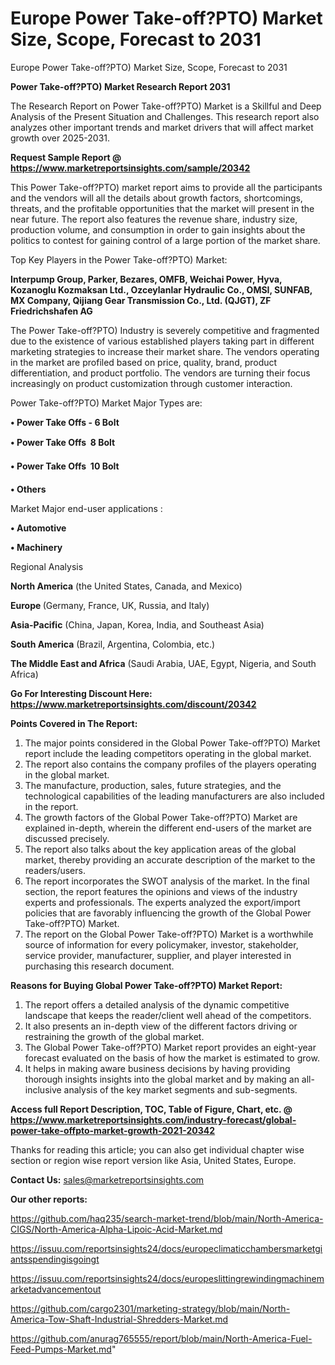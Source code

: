 # Europe Power Take-off?PTO) Market Size, Scope, Forecast to 2031
 Europe Power Take-off?PTO) Market Size, Scope, Forecast to 2031

<strong>Power Take-off?PTO) Market Research Report 2031</strong>

The Research Report on Power Take-off?PTO) Market is a Skillful and Deep Analysis of the Present Situation and Challenges. This research report also analyzes other important trends and market drivers that will affect market growth over 2025-2031.

<strong>Request Sample Report @ <a href=https://www.marketreportsinsights.com/sample/20342>https://www.marketreportsinsights.com/sample/20342</a></strong>

This Power Take-off?PTO) market report aims to provide all the participants and the vendors will all the details about growth factors, shortcomings, threats, and the profitable opportunities that the market will present in the near future. The report also features the revenue share, industry size, production volume, and consumption in order to gain insights about the politics to contest for gaining control of a large portion of the market share.

Top Key Players in the Power Take-off?PTO) Market:

<strong>Interpump Group, Parker, Bezares, OMFB, Weichai Power, Hyva, Kozanoglu Kozmaksan Ltd., Ozceylanlar Hydraulic Co., OMSI, SUNFAB, MX Company, Qijiang Gear Transmission Co., Ltd. (QJGT), ZF Friedrichshafen AG</strong>

The Power Take-off?PTO) Industry is severely competitive and fragmented due to the existence of various established players taking part in different marketing strategies to increase their market share. The vendors operating in the market are profiled based on price, quality, brand, product differentiation, and product portfolio. The vendors are turning their focus increasingly on product customization through customer interaction.

Power Take-off?PTO) Market Major Types are:

<strong>• Power Take Offs - 6 Bolt

• Power Take Offs  8 Bolt

• Power Take Offs  10 Bolt

• Others</strong>

Market Major end-user applications :

<strong>• Automotive

• Machinery</strong>

Regional Analysis

</u><strong><b>North America</b></strong> (the United States, Canada, and Mexico)

<strong><b>Europe </b></strong>(Germany, France, UK, Russia, and Italy)

<strong><b>Asia-Pacific</b></strong> (China, Japan, Korea, India, and Southeast Asia)

<strong><b>South America</b></strong> (Brazil, Argentina, Colombia, etc.)

<strong><b>The Middle East and Africa</b></strong> (Saudi Arabia, UAE, Egypt, Nigeria, and South Africa)

<strong>Go For Interesting Discount Here: <a href=https://www.marketreportsinsights.com/discount/20342>https://www.marketreportsinsights.com/discount/20342</a></strong>

<strong>Points Covered in The Report:</strong>
<ol>
  <li>The major points considered in the Global Power Take-off?PTO) Market report include the leading competitors operating in the global market.</li>
  <li>The report also contains the company profiles of the players operating in the global market.</li>
  <li>The manufacture, production, sales, future strategies, and the technological capabilities of the leading manufacturers are also included in the report.</li>
  <li>The growth factors of the Global Power Take-off?PTO) Market are explained in-depth, wherein the different end-users of the market are discussed precisely.</li>
  <li>The report also talks about the key application areas of the global market, thereby providing an accurate description of the market to the readers/users.</li>
  <li>The report incorporates the SWOT analysis of the market. In the final section, the report features the opinions and views of the industry experts and professionals. The experts analyzed the export/import policies that are favorably influencing the growth of the Global Power Take-off?PTO) Market.</li>
  <li>The report on the Global Power Take-off?PTO) Market is a worthwhile source of information for every policymaker, investor, stakeholder, service provider, manufacturer, supplier, and player interested in purchasing this research document.</li>
</ol>
<strong>Reasons for Buying Global Power Take-off?PTO) Market Report:</strong>

<ol>
  <li>The report offers a detailed analysis of the dynamic competitive landscape that keeps the reader/client well ahead of the competitors.</li>
  <li>It also presents an in-depth view of the different factors driving or restraining the growth of the global market.</li>
  <li>The Global Power Take-off?PTO) Market report provides an eight-year forecast evaluated on the basis of how the market is estimated to grow.</li>
  <li>It helps in making aware business decisions by having providing thorough insights insights into the global market and by making an all-inclusive analysis of the key market segments and sub-segments.</li>
</ol>
<strong>Access full Report Description, TOC, Table of Figure, Chart, etc. @ <a href=https://www.marketreportsinsights.com/industry-forecast/global-power-take-offpto-market-growth-2021-20342>https://www.marketreportsinsights.com/industry-forecast/global-power-take-offpto-market-growth-2021-20342</a></strong>


Thanks for reading this article; you can also get individual chapter wise section or region wise report version like Asia, United States, Europe.

<strong>Contact Us:</strong>
sales@marketreportsinsights.com

<strong>Our other reports:</strong>

<a href=https://github.com/haq235/search-market-trend/blob/main/North-America-CIGS/North-America-Alpha-Lipoic-Acid-Market.md>https://github.com/haq235/search-market-trend/blob/main/North-America-CIGS/North-America-Alpha-Lipoic-Acid-Market.md</a>

<a href=https://issuu.com/reportsinsights24/docs/europeclimaticchambersmarketgiantsspendingisgoingt>https://issuu.com/reportsinsights24/docs/europeclimaticchambersmarketgiantsspendingisgoingt</a>

<a href=https://issuu.com/reportsinsights24/docs/europeslittingrewindingmachinemarketadvancementout>https://issuu.com/reportsinsights24/docs/europeslittingrewindingmachinemarketadvancementout</a>

<a href=https://github.com/cargo2301/marketing-strategy/blob/main/North-America-Tow-Shaft-Industrial-Shredders-Market.md>https://github.com/cargo2301/marketing-strategy/blob/main/North-America-Tow-Shaft-Industrial-Shredders-Market.md</a>

<a href=https://github.com/anurag765555/report/blob/main/North-America-Fuel-Feed-Pumps-Market.md>https://github.com/anurag765555/report/blob/main/North-America-Fuel-Feed-Pumps-Market.md</a>"
